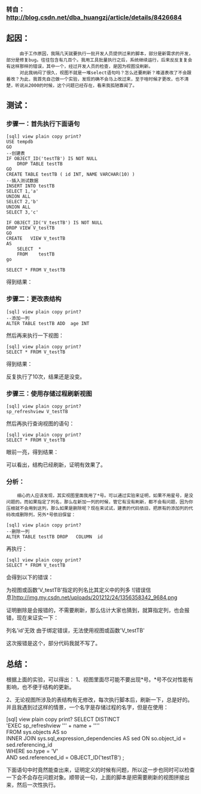 ### 转自：http://blog.csdn.net/dba_huangzj/article/details/8426684
## 起因：
         由于工作原因，我隔几天就要执行一批开发人员提供过来的脚本，部分是新需求的开发，部分是修复bug。往往包含有几百个。我用工具批量执行之后，系统继续运行，后来反反复复会有这样那样的错误，其中一个，经过开发人员的检查，是因为视图没刷新。
         对此我纳闷了很久，视图不就是一堆select语句吗？怎么还要刷新？难道表改了不会跟着改？为此，我首先自己做一个实验，发现的确不会马上改过来，至于啥时候才更改，也不清楚，听说从2000的时候，这个问题已经存在，看来我孤陋寡闻了。

## 测试：

### 步骤一：首先执行下面语句

```
[sql] view plain copy print?
USE tempdb  
GO  
--创建表  
IF OBJECT_ID('testTB') IS NOT NULL   
    DROP TABLE testTB  
GO  
CREATE TABLE testTB ( id INT, NAME VARCHAR(10) )  
--插入测试数据  
INSERT INTO testTB  
SELECT 1,'a'  
UNION ALL   
SELECT 2,'b'  
UNION ALL   
SELECT 3,'c'  
  
IF OBJECT_ID('V_testTB') IS NOT NULL   
DROP VIEW V_testTB  
GO  
CREATE   VIEW V_testTB  
AS  
    SELECT  *  
    FROM    testTB  
go   
  
SELECT * FROM V_testTB  
```
得到结果：




### 步骤二：更改表结构
```
[sql] view plain copy print?
--添加一列  
ALTER TABLE testTB ADD  age INT  
```
然后再来执行一下视图：
```
[sql] view plain copy print?
SELECT * FROM V_testTB  
```
得到结果：



反复执行了10次，结果还是没变。

### 步骤三：使用存储过程刷新视图
```
[sql] view plain copy print?
sp_refreshview V_testTB  
```
然后再执行查询视图的语句：
```
[sql] view plain copy print?
SELECT * FROM V_testTB  
```
眼前一亮，得到结果：



可以看出，结构已经刷新，证明有效果了。

### 分析：

        细心的人应该发现，其实视图里面我用了*号。可以通过实验来证明，如果不用星号，是没问题的。而如果指定了列名，那么在新加一列的时候，管它有没有刷新，都不会有问题，因为你压根就不会用到这列，那么如果是删除呢？现在来试试，建表的代码依旧，把原有的添加列的代码改成删除列，另外*号依旧保留：
```
[sql] view plain copy print?
--删除一列  
ALTER TABLE testTB DROP   COLUMN  id  
```
再执行：
```
[sql] view plain copy print?
SELECT * FROM V_testTB  
```
会得到以下的错误：

为视图或函数'V_testTB'指定的列名比其定义中的列多
![错误信息]http://img.my.csdn.net/uploads/201212/24/1356358342_9684.png

证明删除是会报错的，不需要刷新，那么估计大家也猜到，就算指定列，也会报错，现在来证实一下：

列名'id'无效
由于绑定错误，无法使用视图或函数'V_testTB'

这次报错是这个，部分代码我就不写了。

## 总结：

根据上面的实验，可以得出：
 1、视图里面尽可能不要出现*号。*号不仅对性能有影响，也不便于结构的更新。
       
 2、无论视图所涉及的表结构有无修改，每次执行脚本后，刷新一下，总是好的。并且我遇到过这样的情景，一个名字是存储过程的名字，但是在使用：

[sql] view plain copy print?
SELECT DISTINCT  
        'EXEC sp_refreshview ''' + name + ''''  
FROM    sys.objects AS so  
        INNER JOIN sys.sql_expression_dependencies AS sed ON so.object_id = sed.referencing_id  
WHERE   so.type = 'V'  
        AND sed.referenced_id = OBJECT_ID('testTB') ;  

下面语句中时竟然能查出来，证明定义的时候有问题，所以这一步也同时可以检查一下会不会存在问题对象。顺带说一句，上面的脚本是把需要刷新的视图拼接出来，然后一次性执行。
